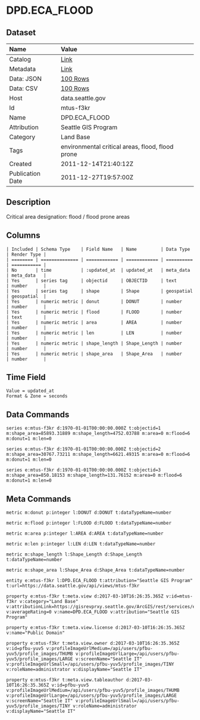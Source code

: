 # DPD.ECA_FLOOD

## Dataset

| Name | Value |
| :--- | :---- |
| Catalog | [Link](https://catalog.data.gov/dataset/dpd-eca-flood-bb2cd) |
| Metadata | [Link](https://data.seattle.gov/api/views/mtus-f3kr) |
| Data: JSON | [100 Rows](https://data.seattle.gov/api/views/mtus-f3kr/rows.json?max_rows=100) |
| Data: CSV | [100 Rows](https://data.seattle.gov/api/views/mtus-f3kr/rows.csv?max_rows=100) |
| Host | data.seattle.gov |
| Id | mtus-f3kr |
| Name | DPD.ECA_FLOOD |
| Attribution | Seattle GIS Program |
| Category | Land Base |
| Tags | environmental critical areas, flood, flood prone |
| Created | 2011-12-14T21:40:12Z |
| Publication Date | 2011-12-27T19:57:00Z |

## Description

Critical area designation: flood / flood prone areas

## Columns

```ls
| Included | Schema Type    | Field Name   | Name         | Data Type  | Render Type |
| ======== | ============== | ============ | ============ | ========== | =========== |
| No       | time           | :updated_at  | updated_at   | meta_data  | meta_data   |
| Yes      | series tag     | objectid     | OBJECTID     | text       | number      |
| Yes      | series tag     | shape        | Shape        | geospatial | geospatial  |
| Yes      | numeric metric | donut        | DONUT        | number     | number      |
| Yes      | numeric metric | flood        | FLOOD        | number     | text        |
| Yes      | numeric metric | area         | AREA         | number     | number      |
| Yes      | numeric metric | len          | LEN          | number     | number      |
| Yes      | numeric metric | shape_length | Shape_Length | number     | number      |
| Yes      | numeric metric | shape_area   | Shape_Area   | number     | number      |
```

## Time Field

```ls
Value = updated_at
Format & Zone = seconds
```

## Data Commands

```ls
series e:mtus-f3kr d:1970-01-01T00:00:00.000Z t:objectid=1 m:shape_area=85893.31889 m:shape_length=4752.03788 m:area=0 m:flood=6 m:donut=1 m:len=0

series e:mtus-f3kr d:1970-01-01T00:00:00.000Z t:objectid=2 m:shape_area=30767.73211 m:shape_length=6621.49315 m:area=0 m:flood=6 m:donut=1 m:len=0

series e:mtus-f3kr d:1970-01-01T00:00:00.000Z t:objectid=3 m:shape_area=850.18153 m:shape_length=131.76152 m:area=0 m:flood=6 m:donut=1 m:len=0
```

## Meta Commands

```ls
metric m:donut p:integer l:DONUT d:DONUT t:dataTypeName=number

metric m:flood p:integer l:FLOOD d:FLOOD t:dataTypeName=number

metric m:area p:integer l:AREA d:AREA t:dataTypeName=number

metric m:len p:integer l:LEN d:LEN t:dataTypeName=number

metric m:shape_length l:Shape_Length d:Shape_Length t:dataTypeName=number

metric m:shape_area l:Shape_Area d:Shape_Area t:dataTypeName=number

entity e:mtus-f3kr l:DPD.ECA_FLOOD t:attribution="Seattle GIS Program" t:url=https://data.seattle.gov/api/views/mtus-f3kr

property e:mtus-f3kr t:meta.view d:2017-03-10T16:26:35.365Z v:id=mtus-f3kr v:category="Land Base" v:attributionLink=https://gisrevprxy.seattle.gov/ArcGIS/rest/services/ext/WM_CityGISLayers/MapServer/19 v:averageRating=0 v:name=DPD.ECA_FLOOD v:attribution="Seattle GIS Program"

property e:mtus-f3kr t:meta.view.license d:2017-03-10T16:26:35.365Z v:name="Public Domain"

property e:mtus-f3kr t:meta.view.owner d:2017-03-10T16:26:35.365Z v:id=pfbu-yuv5 v:profileImageUrlMedium=/api/users/pfbu-yuv5/profile_images/THUMB v:profileImageUrlLarge=/api/users/pfbu-yuv5/profile_images/LARGE v:screenName="Seattle IT" v:profileImageUrlSmall=/api/users/pfbu-yuv5/profile_images/TINY v:roleName=administrator v:displayName="Seattle IT"

property e:mtus-f3kr t:meta.view.tableauthor d:2017-03-10T16:26:35.365Z v:id=pfbu-yuv5 v:profileImageUrlMedium=/api/users/pfbu-yuv5/profile_images/THUMB v:profileImageUrlLarge=/api/users/pfbu-yuv5/profile_images/LARGE v:screenName="Seattle IT" v:profileImageUrlSmall=/api/users/pfbu-yuv5/profile_images/TINY v:roleName=administrator v:displayName="Seattle IT"
```